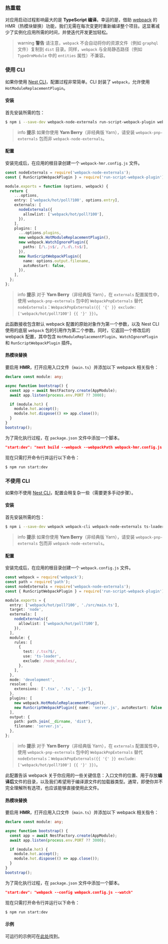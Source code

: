 ### 热重载

对应用启动过程影响最大的是 **TypeScript 编译**。幸运的是，借助 [webpack](https://github.com/webpack/webpack) 的 HMR（热模块替换）功能，我们无需在每次变更时重新编译整个项目。这显著减少了实例化应用所需的时间，并使迭代开发更加轻松。

> warning **警告** 请注意，`webpack` 不会自动将你的资源文件（例如 `graphql` 文件）复制到 `dist` 目录。同样，`webpack` 与全局静态路径（例如 `TypeOrmModule` 中的 `entities` 属性）不兼容。

### 使用 CLI

如果你使用 [Nest CLI](/cli/overview)，配置过程非常简单。CLI 封装了 `webpack`，允许使用 `HotModuleReplacementPlugin`。

#### 安装

首先安装所需的包：

```bash
$ npm i --save-dev webpack-node-externals run-script-webpack-plugin webpack
```

> info **提示** 如果你使用 **Yarn Berry**（非经典版 Yarn），请安装 `webpack-pnp-externals` 包而非 `webpack-node-externals`。

#### 配置

安装完成后，在应用的根目录创建一个 `webpack-hmr.config.js` 文件。

```typescript
const nodeExternals = require('webpack-node-externals');
const { RunScriptWebpackPlugin } = require('run-script-webpack-plugin');

module.exports = function (options, webpack) {
  return {
    ...options,
    entry: ['webpack/hot/poll?100', options.entry],
    externals: [
      nodeExternals({
        allowlist: ['webpack/hot/poll?100'],
      }),
    ],
    plugins: [
      ...options.plugins,
      new webpack.HotModuleReplacementPlugin(),
      new webpack.WatchIgnorePlugin({
        paths: [/\.js$/, /\.d\.ts$/],
      }),
      new RunScriptWebpackPlugin({
        name: options.output.filename,
        autoRestart: false,
      }),
    ],
  };
};
```

> info **提示** 对于 **Yarn Berry**（非经典版 Yarn），在 `externals` 配置属性中，使用 `webpack-pnp-externals` 包中的 `WebpackPnpExternals` 替代 `nodeExternals`：`WebpackPnpExternals({{ '{' }} exclude: ['webpack/hot/poll?100'] {{ '}' }})`。

此函数接收包含默认 webpack 配置的原始对象作为第一个参数，以及 Nest CLI 使用的底层 `webpack` 包的引用作为第二个参数。同时，它返回一个修改后的 webpack 配置，其中包含 `HotModuleReplacementPlugin`、`WatchIgnorePlugin` 和 `RunScriptWebpackPlugin` 插件。

#### 热模块替换

要启用 **HMR**，打开应用入口文件（`main.ts`）并添加以下 webpack 相关指令：

```typescript
declare const module: any;

async function bootstrap() {
  const app = await NestFactory.create(AppModule);
  await app.listen(process.env.PORT ?? 3000);

  if (module.hot) {
    module.hot.accept();
    module.hot.dispose(() => app.close());
  }
}
bootstrap();
```

为了简化执行过程，在 `package.json` 文件中添加一个脚本。

```json
"start:dev": "nest build --webpack --webpackPath webpack-hmr.config.js --watch"
```

现在只需打开命令行并运行以下命令：

```bash
$ npm run start:dev
```

### 不使用 CLI

如果你不使用 [Nest CLI](/cli/overview)，配置会稍复杂一些（需要更多手动步骤）。

#### 安装

首先安装所需的包：

```bash
$ npm i --save-dev webpack webpack-cli webpack-node-externals ts-loader run-script-webpack-plugin
```

> info **提示** 如果你使用 **Yarn Berry**（非经典版 Yarn），请安装 `webpack-pnp-externals` 包而非 `webpack-node-externals`。

#### 配置

安装完成后，在应用的根目录创建一个 `webpack.config.js` 文件。

```typescript
const webpack = require('webpack');
const path = require('path');
const nodeExternals = require('webpack-node-externals');
const { RunScriptWebpackPlugin } = require('run-script-webpack-plugin');

module.exports = {
  entry: ['webpack/hot/poll?100', './src/main.ts'],
  target: 'node',
  externals: [
    nodeExternals({
      allowlist: ['webpack/hot/poll?100'],
    }),
  ],
  module: {
    rules: [
      {
        test: /.tsx?$/,
        use: 'ts-loader',
        exclude: /node_modules/,
      },
    ],
  },
  mode: 'development',
  resolve: {
    extensions: ['.tsx', '.ts', '.js'],
  },
  plugins: [
    new webpack.HotModuleReplacementPlugin(),
    new RunScriptWebpackPlugin({ name: 'server.js', autoRestart: false }),
  ],
  output: {
    path: path.join(__dirname, 'dist'),
    filename: 'server.js',
  },
};
```

> info **提示** 对于 **Yarn Berry**（非经典版 Yarn），在 `externals` 配置属性中，使用 `webpack-pnp-externals` 包中的 `WebpackPnpExternals` 替代 `nodeExternals`：`WebpackPnpExternals({{ '{' }} exclude: ['webpack/hot/poll?100'] {{ '}' }})`。

此配置告诉 webpack 关于你应用的一些关键信息：入口文件的位置、用于存放**编译后**文件的目录，以及我们希望用于编译源文件的加载器类型。通常，即使你并不完全理解所有选项，也应该能够直接使用此文件。

#### 热模块替换

要启用 **HMR**，打开应用入口文件（`main.ts`）并添加以下 webpack 相关指令：

```typescript
declare const module: any;

async function bootstrap() {
  const app = await NestFactory.create(AppModule);
  await app.listen(process.env.PORT ?? 3000);

  if (module.hot) {
    module.hot.accept();
    module.hot.dispose(() => app.close());
  }
}
bootstrap();
```

为了简化执行过程，在 `package.json` 文件中添加一个脚本。

```json
"start:dev": "webpack --config webpack.config.js --watch"
```

现在只需打开命令行并运行以下命令：

```bash
$ npm run start:dev
```

#### 示例

可运行的示例可在[此处](https://github.com/nestjs/nest/tree/master/sample/08-webpack)找到。
